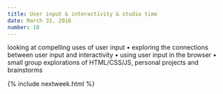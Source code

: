 ```yaml
---
title: User input & interactivity & studio time
date: March 31, 2016
number: 10
---
```


looking at compelling uses of user input • exploring the connections between user input and interactivity • using user input in the browser • small group explorations of HTML/CSS/JS, personal projects and brainstorms

{% include nextweek.html %}
